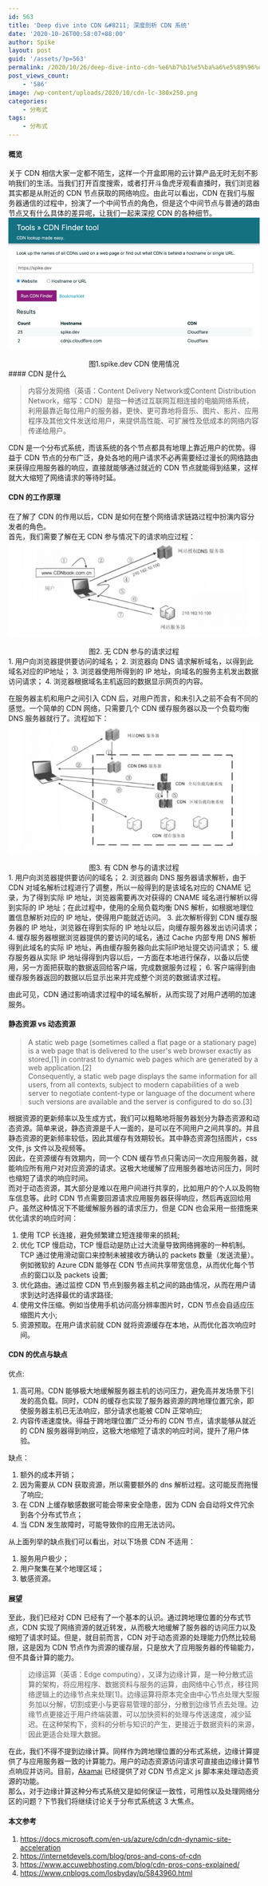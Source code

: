 ```yaml
---
id: 563
title: 'Deep dive into CDN &#8211; 深度剖析 CDN 系统'
date: '2020-10-26T00:58:07+08:00'
author: Spike
layout: post
guid: '/assets/?p=563'
permalink: /2020/10/26/deep-dive-into-cdn-%e6%b7%b1%e5%ba%a6%e5%89%96%e6%9e%90-cdn-%e7%b3%bb%e7%bb%9f/
post_views_count:
    - '586'
image: /wp-content/uploads/2020/10/cdn-lc-380x250.png
categories:
    - 分布式
tags:
    - 分布式
---
```


#### 概览

关于 CDN 相信大家一定都不陌生，这样一个开盒即用的云计算产品无时无刻不影响我们的生活。当我们打开百度搜索，或者打开斗鱼虎牙观看直播时，我们浏览器其实都是从附近的 CDN 节点获取的网络响应。由此可以看出，CDN 在我们与服务器通信的过程中，扮演了一个中间节点的角色，但是这个中间节点与普通的路由节点又有什么具体的差异呢，让我们一起来深挖 CDN 的各种细节。  
![](/assets/wp-content/uploads/2020/10/1603617397121.jpg)

<center>图1.spike.dev CDN 使用情况</center>#### CDN 是什么

> 内容分发网络（英语：Content Delivery Network或Content Distribution Network，缩写：CDN）是指一种透过互联网互相连接的电脑网络系统，利用最靠近每位用户的服务器，更快、更可靠地将音乐、图片、影片、应用程序及其他文件发送给用户，来提供高性能、可扩展性及低成本的网络内容传递给用户。

CDN 是一个分布式系统，而该系统的各个节点都具有地理上靠近用户的优势。得益于 CDN 节点的分布广泛，身处各地的用户请求不必再需要经过漫长的网络路由来获得应用服务器的响应，直接就能够通过就近的 CDN 节点就能得到结果，这样就大大缩短了网络请求的等待时延。

#### CDN 的工作原理

在了解了 CDN 的作用以后，CDN 是如何在整个网络请求链路过程中扮演内容分发者的角色。  
首先，我们需要了解在无 CDN 参与情况下的请求响应过程：  
![](/assets/wp-content/uploads/2020/10/无-cdn-参与网络请求过程.png)

<center>图2. 无 CDN 参与的请求过程</center>1. 用户向浏览器提供要访问的域名；
2. 浏览器向 DNS 请求解析域名，以得到此域名对应的IP地址；
3. 浏览器使用所得到的 IP 地址，向域名的服务主机发出数据访问请求；
4. 浏览器根据域名主机返回的数据显示网页的内容。

在服务器主机和用户之间引入 CDN 后，对用户而言，和未引入之前不会有不同的感觉。一个简单的 CDN 网络，只需要几个 CDN 缓存服务器以及一个负载均衡 DNS 服务器就行了。流程如下：  
![](/assets/wp-content/uploads/2020/10/20190514193101652.png)

<center> 图3. 有 CDN 参与的请求过程</center>1. 用户向浏览器提供要访问的域名；
2. 浏览器向 DNS 服务器请求解析，由于 CDN 对域名解析过程进行了调整，所以一般得到的是该域名对应的 CNAME 记录，为了得到实际 IP 地址，浏览器需要再次对获得的 CNAME 域名进行解析以得到实际的 IP 地址；在此过程中，使用的全局负载均衡 DNS 解析，如根据地理位置信息解析对应的 IP 地址，使得用户能就近访问。
3. 此次解析得到 CDN 缓存服务器的 IP 地址，浏览器在得到实际的 IP 地址以后，向缓存服务器发出访问请求；
4. 缓存服务器根据浏览器提供的要访问的域名，通过 Cache 内部专用 DNS 解析得到此域名的实际 IP 地址，再由缓存服务器向此实际IP地址提交访问请求；
5. 缓存服务器从实际 IP 地址得得到内容以后，一方面在本地进行保存，以备以后使用，另一方面把获取的数据返回给客户端，完成数据服务过程；
6. 客户端得到由缓存服务器返回的数据以后显示出来并完成整个浏览的数据请求过程。

由此可见，CDN 通过影响请求过程中的域名解析，从而实现了对用户透明的加速服务。

#### 静态资源 vs 动态资源

> A static web page (sometimes called a flat page or a stationary page) is a web page that is delivered to the user's web browser exactly as stored,\[1\] in contrast to dynamic web pages which are generated by a web application.\[2\]  
> Consequently, a static web page displays the same information for all users, from all contexts, subject to modern capabilities of a web server to negotiate content-type or language of the document where such versions are available and the server is configured to do so.\[3\]

根据资源的更新频率以及生成方式，我们可以粗略地将服务器划分为静态资源和动态资源。简单来说，静态资源是千人一面的，是可以在不同用户之间共享的。并且静态资源的更新频率较低，因此其缓存有效期较长。其中静态资源包括图片，css 文件, js 文件以及视频等。  
因此，在资源缓存有效期内，同一个 CDN 缓存节点只需访问一次应用服务器，就能响应所有用户对对应资源的请求。这极大地缓解了应用服务器地访问压力，同时也缩短了请求的响应时间。  
而对于动态资源，其大部分是难以在用户间进行共享的，比如用户的个人以及购物车信息等。此时 CDN 节点需要回源请求应用服务器获得响应，然后再返回给用户。虽然这种情况下不能缓解服务器的请求压力，但是 CDN 也会采用一些措施来优化请求的响应时间：

1. 使用 TCP 长连接，避免频繁建立短连接带来的损耗;
2. 优化 TCP 慢启动，TCP 慢启动是防止过大流量导致网络拥塞的一种机制。TCP 通过使用滑动窗口来控制未被接收方确认的 packets 数量（发送流量）。例如微软的 Azure CDN 能够在 CDN 节点间共享带宽信息，从而优化每个节点的窗口以及 packets 设置;
3. 优化路由。通过监控 CDN 节点到服务器主机之间的路由情况，从而在用户请求到达时选择最优的请求路径;
4. 使用文件压缩。例如当使用手机访问高分辨率图片时，CDN 节点会自适应压缩图片大小;
5. 资源预取。在用户请求前就 CDN 就将资源缓存在本地，从而优化首次响应时间。

#### CDN 的优点与缺点

优点:

1. 高可用。CDN 能够极大地缓解服务器主机的访问压力，避免高并发场景下引发的高负载。同时，CDN 的缓存也实现了服务器资源的跨地理位置冗余，即使服务器主机已无法响应，部分请求也能被 CDN 正常响应;
2. 内容传递速度快。得益于跨地理位置广泛分布的 CDN 节点，请求能够从就近的 CDN 服务器得到响应，这极大地缩短了请求的响应时间，提升了用户体验。

缺点：

1. 额外的成本开销；
2. 因为需要从 CDN 获取资源，所以需要额外的 dns 解析过程。这可能反而拖慢了响应;
3. 在 CDN 上缓存敏感数据可能会带来安全隐患，因为 CDN 会自动将文件冗余到各个分布式节点；
4. 当 CDN 发生故障时，可能导致你的应用无法访问。

从上面列举的缺点我们可以看出，对以下场景 CDN 不适用：

1. 服务用户极少；
2. 用户聚集在某个地理区域；
3. 敏感资源。

#### 展望

至此，我们已经对 CDN 已经有了一个基本的认识。通过跨地理位置的分布式节点，CDN 实现了网络资源的就近转发，从而极大地缓解了服务器的访问压力以及缩短了请求时延。但是，就目前而言，CDN 对于动态资源的处理能力仍然比较局限，这是因为 CDN 节点作为资源的缓存层，只是放大了应用服务器的传输能力，但不具备计算的能力。

> 边缘运算（英语：Edge computing），又译为边缘计算，是一种分散式运算的架构，将应用程序、数据资料与服务的运算，由网络中心节点，移往网络逻辑上的边缘节点来处理\[1\]。边缘运算将原本完全由中心节点处理大型服务加以分解，切割成更小与更容易管理的部分，分散到边缘节点去处理。边缘节点更接近于用户终端装置，可以加快资料的处理与传送速度，减少延迟。在这种架构下，资料的分析与知识的产生，更接近于数据资料的来源，因此更适合处理大数据。

在此，我们不得不提到边缘计算。同样作为跨地理位置的分布式系统，边缘计算提供了与应用服务器一致的计算能力。用户的动态资源访问请求可直接由边缘计算节点响应并访问。目前，[Akamai](https://www.akamai.com/us/en/products/performance/dynamic-site-accelerator.jsp) 已经提供了对 CDN 节点定义 js 脚本来处理动态资源的功能。  
那么，对于边缘计算这种分布式系统又是如何保证一致性，可用性以及处理网络分区的问题？下节我们将继续讨论关于分布式系统这 3 大焦点。

#### 本文参考

1. <https://docs.microsoft.com/en-us/azure/cdn/cdn-dynamic-site-acceleration>
2. <https://internetdevels.com/blog/pros-and-cons-of-cdn>
3. <https://www.accuwebhosting.com/blog/cdn-pros-cons-explained/>
4. <https://www.cnblogs.com/losbyday/p/5843960.html>